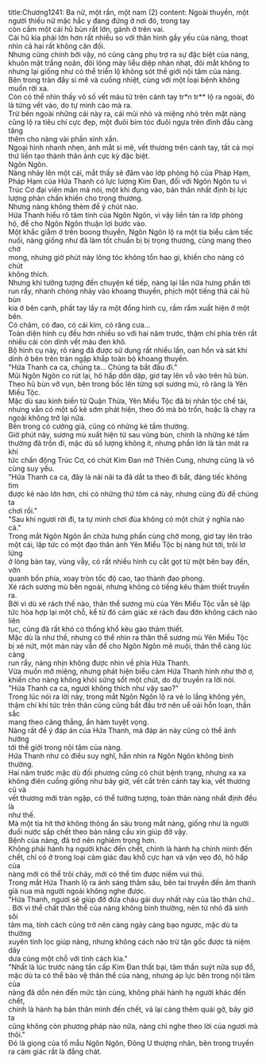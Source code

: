 title:Chương1241: Ba nữ, một rắn, một nam (2)
content:
Ngoài thuyền, một người thiếu nữ mặc hắc y đang đứng ở nơi đó, trong tay<br>còn cầm một cái hũ bùn rất lớn, gánh ở trên vai.<br>Cái hũ kia phải lớn hơn rất nhiều so với thân hình gầy yếu của nàng, thoạt<br>nhìn cả hai rất không cân đối.<br>Nhưng cũng chính bởi vậy, nó cũng càng phụ trợ ra sự đặc biệt của nàng,<br>khuôn mặt trắng noãn, đôi lông mày liễu diệp nhàn nhạt, đôi mắt không to<br>nhưng lại giống như có thể triển lộ không sót thế giới nội tâm của nàng.<br>Bên trong tràn đầy si mê và cuồng nhiệt, cùng với một loại bệnh không<br>muốn rời xa.<br>Còn có thể nhìn thấy vô số vết máu từ trên cánh tay tr*n tr** lộ ra ngoài, đó<br>là từng vết vào, do tự mình cào mà ra.<br>Trừ bên ngoài những cái này ra, cái mũi nhỏ và miệng nhỏ trên mặt nàng<br>cũng lộ ra tiêu chí cực đẹp, một đuôi bím tóc đuôi ngựa trên đỉnh đầu càng tăng<br>thêm cho nàng vài phần xinh xắn.<br>Ngoại hình nhanh nhẹn, ánh mắt si mê, vết thương trên cánh tay, tất cả mọi<br>thứ liền tạo thành thân ảnh cực kỳ đặc biệt.<br>Ngôn Ngôn.<br>Nàng nhảy lên một cái, mắt thấy sẽ đâm vào lớp phòng hộ của Pháp Hạm,<br>Pháp Hạm của Hứa Thanh có lực lượng Kim Đan, đối với Ngôn Ngôn tu vi<br>Trúc Cơ đại viên mãn mà nói, một khi đụng vào, bản thân nhất định bị lực<br>lượng phản chấn khiến cho trọng thương.<br>Nhưng nàng không thèm để ý chút nào.<br>Hứa Thanh hiểu rõ tâm tính của Ngôn Ngôn, vì vậy liền tản ra lớp phòng<br>hộ, để cho Ngôn Ngôn thuận lợi bước vào.<br>Một khắc giẫm ở trên boong thuyền, Ngôn Ngôn lộ ra một tia biểu cảm tiếc<br>nuối, nàng giống như đã làm tốt chuẩn bị bị trọng thương, cũng mang theo chờ<br>mong, nhưng giờ phút này lông tóc không tổn hao gì, khiến cho nàng có chút<br>không thích.<br>Nhưng khi tưởng tượng đến chuyện kế tiếp, nàng lại lần nữa hưng phấn tới<br>run rẩy, nhanh chóng nhảy vào khoang thuyền, phịch một tiếng thả cái hũ bùn<br>kia ở bên cạnh, phất tay lấy ra một đống hình cụ, rầm rầm xuất hiện ở một bên.<br>Có châm, có đao, có cái kìm, có răng cưa...<br>Toàn diện hình cụ đều hơn nhiều so với hai năm trước, thậm chí phía trên rất<br>nhiều cái còn dính vết máu đen khô.<br>Bộ hình cụ này, rõ ràng đã được sử dụng rất nhiều lần, oan hồn và sát khí<br>dính ở bên trên tràn ngập khắp toàn bộ khoang thuyền.<br>"Hứa Thanh ca ca, chúng ta... Chúng ta bắt đầu đi."<br>Mũi Ngôn Ngôn co rút lại, hô hấp dồn dập, giơ tay lên vỗ vào trên hũ bùn.<br>Theo hũ bùn vỡ vụn, bên trong bốc lên từng sợi sương mù, rõ ràng là Yên<br>Miểu Tộc.<br>Mặc dù sau kinh biến từ Quận Thừa, Yên Miểu Tộc đã bị nhân tộc chế tài,<br>nhưng vẫn có một số kẻ sớm phát hiện, theo đó mà bỏ trốn, hoặc là chạy ra<br>ngoài không trở lại nữa.<br>Bên trong có cường giả, cũng có những kẻ tầm thường.<br>Giờ phút này, sương mù xuất hiện từ sau vũng bùn, chính là những kẻ tầm<br>thường đã trốn đi, mặc dù số lượng không ít, nhưng phần lớn là tản mát ra khí<br>tức chấn động Trúc Cơ, có chút Kim Đan mở Thiên Cung, nhưng cũng là vô<br>cùng suy yếu.<br>"Hứa Thanh ca ca, đây là nãi nãi ta đã dắt ta theo đi bắt, đáng tiếc không tìm<br>được kẻ nào lớn hơn, chỉ có những thứ tôm cá này, nhưng cũng đủ để chúng ta<br>chơi rồi."<br>"Sau khi ngươi rời đi, ta tự mình chơi đùa không có một chút ý nghĩa nào<br>cả."<br>Trong mắt Ngôn Ngôn ẩn chứa hưng phấn cùng chờ mong, giơ tay lên trảo<br>một cái, lập tức có một đạo thân ảnh Yên Miểu Tộc bị nàng hút tới, trôi lơ lửng<br>ở lòng bàn tay, vùng vẫy, có rất nhiều hình cụ cắt gọt từ một bên bay đến, vờn<br>quanh bốn phía, xoay tròn tốc độ cao, tạo thành đao phong.<br>Xé rách sương mù bên ngoài, nhưng không có tiếng kêu thảm thiết truyền<br>ra.<br>Bởi vì dù xé rách thế nào, thân thể sương mù của Yên Miểu Tộc vẫn sẽ lập<br>tức hòa hợp lại một chỗ, kể từ đó cảm giác xé rách đau đớn không cách nào liên<br>tục, cũng đã rất khó có thống khổ kêu gào thảm thiết.<br>Mặc dù là như thế, nhưng có thể nhìn ra thân thể sương mù Yên Miểu Tộc<br>bị xé nứt, một màn này vẫn để cho Ngôn Ngôn mê muội, thân thể càng lúc càng<br>run rẩy, nàng nhịn không được nhìn về phía Hứa Thanh.<br>Vừa muốn mở miệng, nhưng phát hiện biểu cảm Hứa Thanh hình như thờ ơ,<br>khiến cho nàng không khỏi sửng sốt một chút, do dự truyền ra lời nói.<br>"Hứa Thanh ca ca, ngươi không thích như vậy sao?"<br>Trong lúc nói ra lời này, trong mắt Ngôn Ngôn lộ ra vẻ lo lắng không yên,<br>thậm chí khí tức trên thân cũng cũng bắt đầu trở nên uể oải hỗn loạn, thần sắc<br>mang theo căng thẳng, ẩn hàm tuyệt vọng.<br>Nàng rất để ý đáp án của Hứa Thanh, mà đáp án này cũng có thể ảnh hưởng<br>tới thế giới trong nội tâm của nàng.<br>Hứa Thanh như có điều suy nghĩ, hắn nhìn ra Ngôn Ngôn không bình<br>thường.<br>Hai năm trước mặc dù đối phương cũng có chút bệnh trạng, nhưng xa xa<br>không điên cuồng giống như bây giờ, vết cắt trên cánh tay kia, vết thương cũ và<br>vết thương mới tràn ngập, có thể tưởng tượng, toàn thân nàng nhất định đều là<br>như thế.<br>Mà một tia hít thở không thông ẩn sâu trong mắt nàng, giống như là người<br>đuối nước sắp chết theo bản năng cầu xin giúp đỡ vậy.<br>Bệnh của nàng, đã trở nên nghiêm trọng hơn.<br>Không phải hành hạ người khác đến chết, chính là hành hạ chính mình đến<br>chết, chỉ có ở trong loại cảm giác đau khổ cực hạn và vặn vẹo đó, hô hấp của<br>nàng mới có thể trôi chảy, mới có thể tìm được niềm vui thú.<br>Trong mắt Hứa Thanh lộ ra ánh sáng thâm sâu, bên tai truyền đến âm thanh<br>già nua mà người ngoài không nghe được.<br>"Hứa Thanh, ngươi sẽ giúp đỡ đứa cháu gái duy nhất này của lão thân chứ..<br>. Bởi vì thể chất thân thể của nàng không bình thường, nên từ nhỏ đã sinh sôi<br>tâm ma, tính cách cũng trở nên càng ngày càng bạo ngược, mặc dù ta thường<br>xuyên tinh lọc giúp nàng, nhưng không cách nào trừ tận gốc được tà niệm dây<br>dưa cùng một chỗ với tính cách kia."<br>"Nhất là lúc trước nàng tấn cấp Kim Đan thất bại, tâm thần suýt nữa sụp đổ,<br>mặc dù ta có thể bảo vệ thân thể của nàng, nhưng áp lực bên trong nội tâm của<br>nàng đã dồn nén đến mức tận cùng, không phải hành hạ người khác đến chết,<br>chính là hành hạ bản thân mình đến chết, vả lại càng thêm quái gở, bây giờ ta<br>cũng không còn phương pháp nào nữa, nàng chỉ nghe theo lời của ngươi mà<br>thôi."<br>Đó là giọng của tổ mẫu Ngôn Ngôn, Đông U thượng nhân, bên trong truyền<br>ra cảm giác rất là đắng chát.